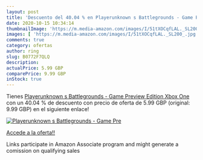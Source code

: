 ```yaml
---
layout: post
title: 'Descuento del 40.04 % en Playerunknown s Battlegrounds - Game Pre'
date: 2020-10-15 10:34:14
thumbnailImage: 'https://m.media-amazon.com/images/I/51tXOCqfLAL._SL200_.jpg'
images: [ 'https://m.media-amazon.com/images/I/51tXOCqfLAL._SL200_.jpg' ]
comments: true
category: ofertas
author: ring
slug: B0772F7QLQ
description:
actualPrice: 5.99 GBP
comparePrice: 9.99 GBP
inStock: true
---
```


Tienes [Playerunknown s Battlegrounds - Game Preview Edition  Xbox One ](https://www.amazon.co.uk/dp/B0772F7QLQ/?tag=tolees0a-21) con un 40.04 % de descuento con precio de oferta de 5.99 GBP (original: 9.99 GBP) en el siguiente enlace!

[![Playerunknown s Battlegrounds - Game Pre](https://m.media-amazon.com/images/I/51tXOCqfLAL._SL200_.jpg)](https://www.amazon.co.uk/dp/B0772F7QLQ/?tag=tolees0a-21)

[Accede a la oferta!!](https://www.amazon.co.uk/dp/B0772F7QLQ/?tag=tolees0a-21)

Links participate in Amazon Associate program and might generate a comission on qualifying sales


